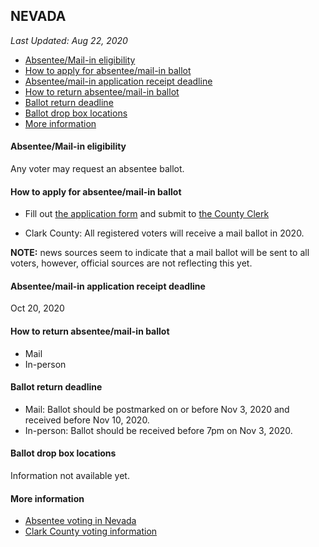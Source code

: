 ## NEVADA

*Last Updated: Aug 22, 2020*

* [Absentee/Mail-in eligibility](#absenteemail-in-eligibility)
* [How to apply for absentee/mail-in ballot](#how-to-apply-for-absenteemail-in-ballot)
* [Absentee/mail-in application receipt deadline](#absenteemail-in-application-receipt-deadline)
* [How to return absentee/mail-in ballot](#how-to-return-absenteemail-in-ballot)
* [Ballot return deadline](#ballot-return-deadline)
* [Ballot drop box locations](#ballot-drop-box-locations)
* [More information](#more-information)


#### Absentee/Mail-in eligibility
Any voter may request an absentee ballot.

#### How to apply for absentee/mail-in ballot
* Fill out [the application form](https://www.nvsos.gov/sos/home/showdocument?id=8262) and submit to [the County Clerk](https://www.nvsos.gov/sos/elections/voters/county-clerk-contact-information)

* Clark County: All registered voters will receive a mail ballot in 2020. 

**NOTE:** news sources seem to indicate that a mail ballot will be sent to all 
voters, however, official sources are not reflecting this yet.

#### Absentee/mail-in application receipt deadline
Oct 20, 2020


#### How to return absentee/mail-in ballot
* Mail
* In-person

#### Ballot return deadline
* Mail: Ballot should be postmarked on or before Nov 3, 2020 and received before Nov 10, 2020.
* In-person: Ballot should be received before 7pm on Nov 3, 2020.

#### Ballot drop box locations
Information not available yet.


#### More information
* [Absentee voting in Nevada](https://www.nvsos.gov/sos/elections/voters/absentee-voting)
* [Clark County voting information](https://www.clarkcountynv.gov/government/departments/elections/index.php)

